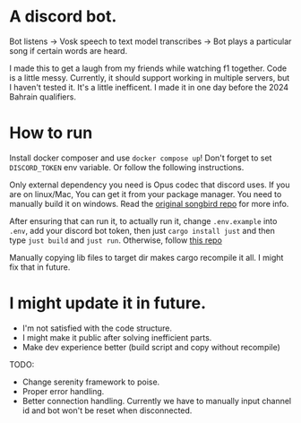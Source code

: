 # A discord bot.
Bot listens -> Vosk speech to text model transcribes -> Bot plays a particular song if certain words are heard. 

I made this to get a laugh from my friends while watching f1 together. Code is a little messy. Currently, it should support working in multiple servers, but I haven't tested it. It's a little inefficent. I made it in one day before the 2024 Bahrain qualifiers.

# How to run

Install docker composer and use `docker compose up`! Don't forget to set `DISCORD_TOKEN` env variable. Or follow the following instructions.

Only external dependency you need is Opus codec that discord uses. If you are on linux/Mac, You can get it from your package manager. You need to manually build it on windows. Read the [original songbird repo](https://github.com/serenity-rs/songbird?tab=readme-ov-file#dependencies]) for more info.

After ensuring that can run it, to actually run it, change `.env.example` into `.env`, add your discord bot token, then just `cargo install just` and then type `just build` and `just run`. Otherwise, follow [this repo](https://github.com/Bear-03/vosk-rs?tab=readme-ov-file#compilation) 

Manually copying lib files to target dir makes cargo recompile it all. I might fix that in future. 

# I might update it in future. 
- I'm not satisfied with the code structure.
- I might make it public after solving inefficient parts.
- Make dev experience better (build script and copy without recompile)
  

TODO:
- Change serenity framework to poise.
- Proper error handling.
- Better connection handling. Currently we have to manually input channel id and bot won't be reset when disconnected.
